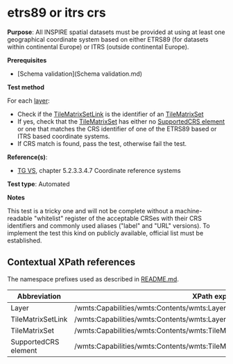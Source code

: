 # etrs89 or itrs crs

**Purpose**: All INSPIRE spatial datasets must be provided at using at least one geographical coordinate system based on either ETRS89 (for datasets within continental Europe) or ITRS (outside continental Europe).

**Prerequisites**

* [Schema validation](Schema validation.md)

**Test method**

For each [layer](#layer):
* Check if the [TileMatrixSetLink](#TileMatrixSetLink) is the identifier of an [TileMatrixSet](#TileMatrixSet)
* If yes, check that the [TileMatrixSet](#TileMatrixSet) has either no [SupportedCRS element](#crs) or one that matches the CRS identifier of one of the ETRS89 based or ITRS based coordinate systems.
* If CRS match is found, pass the test, otherwise fail the test.


**Reference(s)**:

 * [TG VS](README.md#ref_TG_VS), chapter 5.2.3.3.4.7 Coordinate reference systems

**Test type**: Automated

**Notes**

This test is a tricky one and will not be complete without a machine-readable "whitelist" register of the acceptable CRSes with their CRS identifiers and commonly used aliases ("label" and "URL" versions). To implement the test this kind on publicly available, official list must be established.

## Contextual XPath references

The namespace prefixes used as described in [README.md](README.md#namespaces).

Abbreviation                                               |  XPath expression
---------------------------------------------------------- | -------------------------------------------------------------------------
Layer <a name="layer"></a> | /wmts:Capabilities/wmts:Contents/wmts:Layer
TileMatrixSetLink <a name="TileMatrixSetLink"/> | /wmts:Capabilities/wmts:Contents/wmts:Layer/wmts:TileMatrixSetLink/wmts:TileMatrixSet
TileMatrixSet <a name="TileMatrixSet"/> | /wmts:Capabilities/wmts:Contents/wmts:TileMatrixSet/ows:Identifier
SupportedCRS element <a name="crs"></a> | /wmts:Capabilities/wmts:Contents/wmts:TileMatrixSet/ows:SupportedCRS